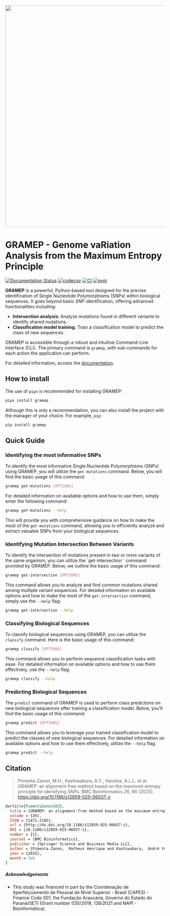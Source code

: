 <img src="https://gramep.readthedocs.io/en/latest/assets/logo.png" width="700">

# GRAMEP - Genome vaRiation Analysis from the Maximum Entropy Principle

[![Documentation Status](https://readthedocs.org/projects/gramep/badge/?version=latest)](https://gramep.readthedocs.io/en/latest/?badge=latest)
[![codecov](https://codecov.io/gh/omatheuspimenta/GRAMEP/graph/badge.svg?token=U467OQ6A9L)](https://codecov.io/gh/omatheuspimenta/GRAMEP)
[![CI](https://github.com/omatheuspimenta/GRAMEP/actions/workflows/ci.yml/badge.svg)](https://github.com/omatheuspimenta/GRAMEP/actions/workflows/ci.yml)
[![pypi](https://badge.fury.io/py/gramep.svg)](https://pypi.org/project/gramep/)

**GRAMEP** is a powerful, Python-based tool designed for the precise identification of Single Nucleotide Polymorphisms (SNPs) within biological sequences.  It goes beyond basic SNP identification, offering advanced functionalities including:

* **Intersection analysis:** Analyze mutations found in different variants to identify shared mutations.
* **Classification model training:** Train a classification model to predict the class of new sequences.

GRAMEP is accessible through a robust and intuitive Command-Line Interface (CLI). The primary command is `gramep`, with sub-commands for each action the application can perform.


For detailed information, access the [documentation](https://gramep.readthedocs.io/).

## How to install

The use of `pipx` is recommended for installing GRAMEP:


```bash
pipx install gramep
```

Although this is only a recommendation, you can also install the project with the manager of your choice. For example, `pip`:


```bash
pip install gramep
```

## Quick Guide

### Identifying the most informative SNPs

To identify the most informative Single Nucleotide Polymorphisms (SNPs) using GRAMEP, you will utilize the `get-mutations` command. Below, you will find the basic usage of this command:

```bash
gramep get-mutations [OPTIONS]
```

For detailed information on available options and how to use them, simply enter the following command:

```bash
gramep get-mutations --help
```

This will provide you with comprehensive guidance on how to make the most of the `get-mutations` command, allowing you to efficiently analyze and extract valuable SNPs from your biological sequences.

### Identifying Mutation Intersection Between Variants

To identify the intersection of mutations present in two or more variants of the same organism, you can utilize the `get-intersection`` command provided by GRAMEP. Below, we outline the basic usage of this command:

```bash
gramep get-intersection [OPTIONS]
```

This command allows you to analyze and find common mutations shared among multiple variant sequences. For detailed information on available options and how to make the most of the `get-intersection` command, simply use the `--help` flag:

```bash
gramep get-intersection --help
```

### Classifying Biological Sequences

To classify biological sequences using GRAMEP, you can utilize the `classify` command. Here is the basic usage of this command:

```bash
gramep classify [OPTIONS]
```

This command allows you to perform sequence classification tasks with ease. For detailed information on available options and how to use them effectively, use the `--help` flag:

```bash
gramep classify --help
```

### Predicting Biological Sequences

The `predict` command of GRAMEP is used to perform class predictions on new biological sequences after training a classification model. Below, you'll find the basic usage of this command:

```bash
gramep predict [OPTIONS]
```

This command allows you to leverage your trained classification model to predict the classes of new biological sequences. For detailed information on available options and how to use them effectively, utilize the `--help` flag:

```bash
gramep predict --help
```

## Citation
> Pimenta-Zanon, M.H., Kashiwabara, A.Y., Vanzela, A.L.L. et al. GRAMEP: an alignment-free method based on the maximum entropy principle for identifying SNPs. BMC Bioinformatics 26, 66 (2025). https://doi.org/10.1186/s12859-025-06037-z

```bibtex
@article{PimentaZanon2025,
  title = {GRAMEP: an alignment-free method based on the maximum entropy principle for identifying SNPs},
  volume = {26},
  ISSN = {1471-2105},
  url = {http://dx.doi.org/10.1186/s12859-025-06037-z},
  DOI = {10.1186/s12859-025-06037-z},
  number = {1},
  journal = {BMC Bioinformatics},
  publisher = {Springer Science and Business Media LLC},
  author = {Pimenta-Zanon,  Matheus Henrique and Kashiwabara,  André Yoshiaki and Vanzela,  André Luís Laforga and Lopes,  Fabricio Martins},
  year = {2025},
  month = feb 
}
```

##### Acknowledgements

* This study was financed in part by the Coordenação de Aperfeiçoamento de Pessoal de Nível Superior - Brasil (CAPES) - Finance Code 001, the Fundação Araucária, Governo do Estado do Paraná/SETI (Grant number 035/2019, 138/2021 and NAPI - Bioinformática).
